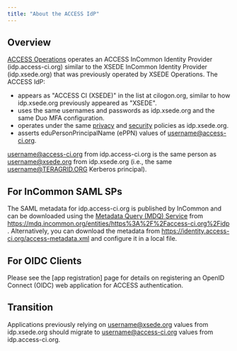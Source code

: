 ```yaml
---
title: "About the ACCESS IdP"
---
```


Overview
--------
[ACCESS Operations](https://operations.access-ci.org/) operates an ACCESS InCommon Identity Provider (idp.access-ci.org) similar to the XSEDE InCommon Identity Provider (idp.xsede.org) that was previously operated by XSEDE Operations.
The ACCESS IdP:
* appears as "ACCESS CI (XSEDE)" in the list at cilogon.org, similar to how idp.xsede.org previously appeared as "XSEDE".
* uses the same usernames and passwords as idp.xsede.org and the same Duo MFA configuration.
* operates under the same [privacy](/privacy) and [security](/security) policies as idp.xsede.org.
* asserts eduPersonPrincipalName (ePPN) values of username@access-ci.org.

username@access-ci.org from idp.access-ci.org is the same person as username@xsede.org from idp.xsede.org (i.e., the same username@TERAGRID.ORG Kerberos principal).

For InCommon SAML SPs
---------------------
The SAML metadata for idp.access-ci.org is published by InCommon and can be
downloaded using the [Metadata Query (MDQ)
Service](https://spaces.at.internet2.edu/display/MDQ/production-metadata) from 
<https://mdq.incommon.org/entities/https%3A%2F%2Faccess-ci.org%2Fidp> .
Alternatively, you can download the metadata from <https://identity.access-ci.org/access-metadata.xml> and configure it in a local file.

For OIDC Clients
---------------------
Please see the [app registration] page for details on registering an OpenID Connect (OIDC) web application for ACCESS authentication.

Transition
----------
Applications previously relying on username@xsede.org values from idp.xsede.org should migrate to username@access-ci.org values from idp.access-ci.org.

